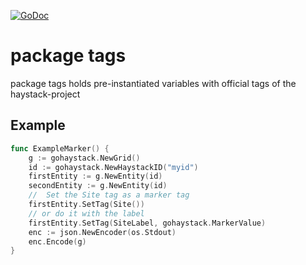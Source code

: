 [![GoDoc](https://godoc.org/github.com/owulveryck/gohaystack/tags?status.svg)](https://pkg.go.dev/github.com/owulveryck/gohaystack/tags?tab=doc)

# package tags

package tags holds pre-instantiated  variables with official tags of the haystack-project

## Example

```go
func ExampleMarker() {
	g := gohaystack.NewGrid()
	id := gohaystack.NewHaystackID("myid")
	firstEntity := g.NewEntity(id)
	secondEntity := g.NewEntity(id)
	//  Set the Site tag as a marker tag
    firstEntity.SetTag(Site())
    // or do it with the label
    firstEntity.SetTag(SiteLabel, gohaystack.MarkerValue)
	enc := json.NewEncoder(os.Stdout)
	enc.Encode(g)
}
```